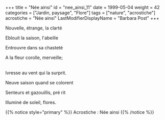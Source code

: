 +++
title = "Née ainsi"
id = "nee_ainsi_11"
date = 1999-05-04
weight = 42
categories = ["Jardin, paysage", "Flore"]
tags = ["nature", "acrostiche"]
acrostiche = "Née ainsi"
LastModifierDisplayName = "Barbara Post"
+++

Nouvelle, étrange, la clarté

Eblouit la saison, l'abeille

Entrouvre dans sa chasteté

A la fleur corolle, merveille;

 \
Ivresse au vent qui la surprit.

Neuve saison quand se colorent

Senteurs et gazouillis, pré rit

Illuminé de soleil, flores.

{{% notice style="primary" %}}
Acrostiche : Née ainsi
{{% /notice %}}
